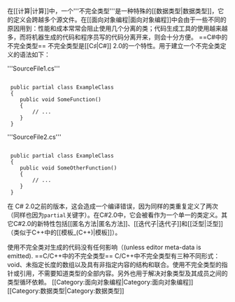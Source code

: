 在[[计算|计算]]中，一个'''不完全类型'''是一种特殊的[[数据类型|数据类型]]，它的定义会跨越多个源文件。在[[面向对象编程|面向对象编程]]中会由于一些不同的原因用到：性能和成本常常会阻止使用几个分离的类；代码生成工具的使用越来越多，而将机器生成的代码和程序员写的代码分离开来，则会十分方便。
==C#中的不完全类型==
不完全类型是[[C♯|C#]] 2.0的一个特性。用于建立一个不完全类定义的语法如下：

'''SourceFile1.cs'''

<code>
 public partial class ExampleClass
 {
    public void SomeFunction()
    {
        // ...
    }
 }
</code>

'''SourceFile2.cs'''

<code>
 public partial class ExampleClass
 {
    public void SomeOtherFunction()
    {
        // ...
    }
 }
</code>

在 C# 2.0之前的版本，这会造成一个编译错误，因为同样的类重复定义了两次（同样也因为<code>partial</code>关键字）。在C#2.0中，它会被看作为一个单一的类定义。其它C#2.0的新特性包括[[匿名方法|匿名方法]]、[[迭代子|迭代子]]和[[泛型|泛型]]（类似于C++中的[[模板_(C++)|模板]]）。

使用不完全类对生成的代码没有任何影响（(unless editor meta-data is emitted).
==C/C++中的不完全类型==
C/C++中不完全类型有三种不同形式： void、未指定长度的数组以及具有非指定内容的结构和联合。使用不完全类型的指针或引用，不需要知道类型的全部内容。另外也用于解决对象类型及其成员之间的类型循环依赖。
[[Category:面向对象编程|Category:面向对象编程]]
[[Category:数据类型|Category:数据类型]]